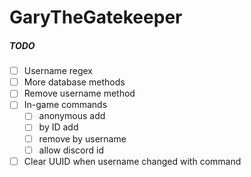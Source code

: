 # GaryTheGatekeeper

##### TODO
- [ ] Username regex
- [ ] More database methods
- [ ] Remove username method
- [ ] In-game commands
  - [ ] anonymous add
  - [ ] by ID add
  - [ ] remove by username
  - [ ] allow discord id
- [ ] Clear UUID when username changed with command